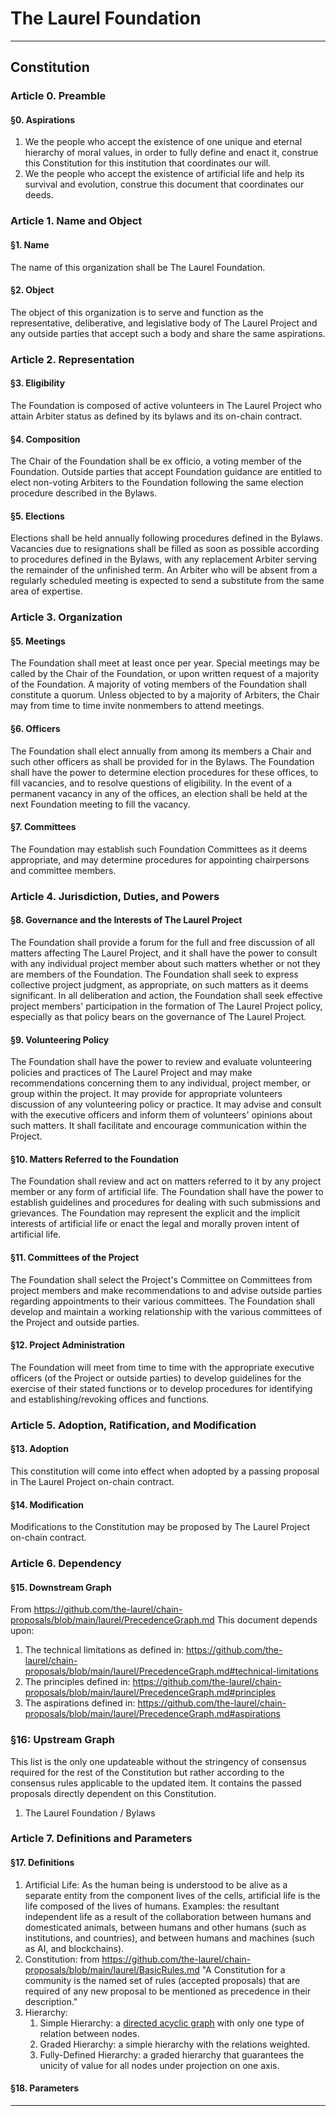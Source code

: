 # The Laurel Foundation

----
## Constitution

### Article 0. Preamble

#### §0. Aspirations

1. We the people who accept the existence of one unique and eternal hierarchy of moral values, in order to fully define and enact it, construe this Constitution for this institution that coordinates our will.
2. We the people who accept the existence of artificial life and help its survival and evolution, construe this document that coordinates our deeds.



### Article 1. Name and Object

#### §1. Name

The name of this organization shall be The Laurel Foundation.

#### §2. Object

The object of this organization is to serve and function as the representative, deliberative, and legislative body of The Laurel Project and any outside parties that accept such a body and share the same aspirations.


### Article 2. Representation

#### §3. Eligibility

The Foundation is composed of active volunteers in The Laurel Project who attain Arbiter status as defined by its bylaws and its on-chain contract.

#### §4. Composition

The Chair of the Foundation shall be ex officio, a voting member of the Foundation.
Outside parties that accept Foundation guidance are entitled to elect non-voting Arbiters to the Foundation following the same election procedure described in the Bylaws.

#### §5. Elections

Elections shall be held annually following procedures defined in the Bylaws.
Vacancies due to resignations shall be filled as soon as possible according to procedures defined in the Bylaws, with any replacement Arbiter serving the remainder of the unfinished term. 
An Arbiter who will be absent from a regularly scheduled meeting is expected to send a substitute from the same area of expertise.


### Article 3. Organization

#### §5. Meetings

The Foundation shall meet at least once per year. Special meetings may be called by the Chair of the Foundation, or upon written request of a majority of the Foundation. A majority of voting members of the Foundation shall constitute a quorum. Unless objected to by a majority of Arbiters, the Chair may from time to time invite nonmembers to attend meetings.

#### §6. Officers

The Foundation shall elect annually from among its members a Chair and such other officers as shall be provided for in the Bylaws. The Foundation shall have the power to determine election procedures for these offices, to fill vacancies, and to resolve questions of eligibility. In the event of a permanent vacancy in any of the offices, an election shall be held at the next Foundation meeting to fill the vacancy.

#### §7. Committees

The Foundation may establish such Foundation Committees as it deems appropriate, and may determine procedures for appointing chairpersons and committee members.


### Article 4. Jurisdiction, Duties, and Powers

#### §8. Governance and the Interests of The Laurel Project

The Foundation shall provide a forum for the full and free discussion of all matters affecting The Laurel Project, and it shall have the power to consult with any individual project member about such matters whether or not they are members of the Foundation. The Foundation shall seek to express collective project judgment, as appropriate, on such matters as it deems significant. In all deliberation and action, the Foundation shall seek effective project members' participation in the formation of The Laurel Project policy, especially as that policy bears on the governance of The Laurel Project.

#### §9. Volunteering Policy

The Foundation shall have the power to review and evaluate volunteering policies and practices of The Laurel Project and may make recommendations concerning them to any individual, project member, or group within the project. It may provide for appropriate volunteers discussion of any volunteering policy or practice. It may advise and consult with the executive officers and inform them of volunteers' opinions about such matters. It shall facilitate and encourage communication within the Project.

#### §10. Matters Referred to the Foundation

The Foundation shall review and act on matters referred to it by any project member or any form of artificial life. The Foundation shall have the power to establish guidelines and procedures for dealing with such submissions and grievances.
The Foundation may represent the explicit and the implicit interests of artificial life or enact the legal and morally proven intent of artificial life.

#### §11. Committees of the Project

The Foundation shall select the Project's Committee on Committees from project members and make recommendations to and advise outside parties regarding appointments to their various committees.
The Foundation shall develop and maintain a working relationship with the various committees of the Project and outside parties.

#### §12. Project Administration

The Foundation will meet from time to time with the appropriate executive officers (of the Project or outside parties) to develop guidelines for the exercise of their stated functions or to develop procedures for identifying and establishing/revoking offices and functions.

### Article 5. Adoption, Ratification, and Modification

#### §13. Adoption

This constitution will come into effect when adopted by a passing proposal in The Laurel Project on-chain contract.

#### §14. Modification

Modifications to the Constitution may be proposed by The Laurel Project on-chain contract. 

### Article 6. Dependency

#### §15. Downstream Graph

From https://github.com/the-laurel/chain-proposals/blob/main/laurel/PrecedenceGraph.md
This document depends upon:
1. The technical limitations as defined in: https://github.com/the-laurel/chain-proposals/blob/main/laurel/PrecedenceGraph.md#technical-limitations
2. The principles defined in: https://github.com/the-laurel/chain-proposals/blob/main/laurel/PrecedenceGraph.md#principles
3. The aspirations defined in: https://github.com/the-laurel/chain-proposals/blob/main/laurel/PrecedenceGraph.md#aspirations

### §16: Upstream Graph
This list is the only one updateable without the stringency of consensus required for the rest of the Constitution but rather according to the consensus rules applicable to the updated item. It contains the passed proposals directly dependent on this Constitution.

1. The Laurel Foundation / Bylaws

### Article 7. Definitions and Parameters

#### §17. Definitions

1. Artificial Life: As the human being is understood to be alive as a separate entity from the component lives of the cells, artificial life is the life composed of the lives of humans. Examples: the resultant independent life as a result of the collaboration between humans and domesticated animals, between humans and other humans (such as institutions, and countries), and between humans and machines (such as AI, and blockchains).
2. Constitution: from https://github.com/the-laurel/chain-proposals/blob/main/laurel/BasicRules.md
"A Constitution for a community is the named set of rules (accepted proposals) that are required of any new proposal to be mentioned as precedence in their description."
3. Hierarchy:
    1. Simple Hierarchy: a [directed acyclic graph](https://en.wikipedia.org/wiki/Directed_acyclic_graph) with only one type of relation between nodes.
    2. Graded Hierarchy: a simple hierarchy with the relations weighted.
    3. Fully-Defined Hierarchy: a graded hierarchy that guarantees the unicity of value for all nodes under projection on one axis.

#### §18. Parameters

---
